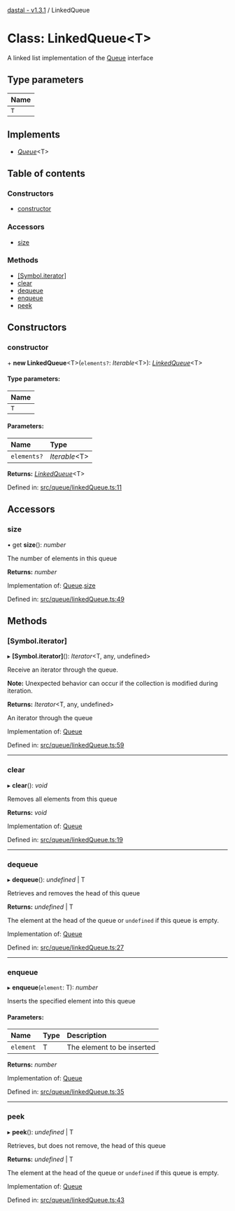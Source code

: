 [dastal - v1.3.1](../README.md) / LinkedQueue

# Class: LinkedQueue<T\>

A linked list implementation of the [Queue](../interfaces/queue.md) interface

## Type parameters

| Name |
| :------ |
| `T` |

## Implements

* [*Queue*](../interfaces/queue.md)<T\>

## Table of contents

### Constructors

- [constructor](linkedqueue.md#constructor)

### Accessors

- [size](linkedqueue.md#size)

### Methods

- [[Symbol.iterator]](linkedqueue.md#[symbol.iterator])
- [clear](linkedqueue.md#clear)
- [dequeue](linkedqueue.md#dequeue)
- [enqueue](linkedqueue.md#enqueue)
- [peek](linkedqueue.md#peek)

## Constructors

### constructor

\+ **new LinkedQueue**<T\>(`elements?`: *Iterable*<T\>): [*LinkedQueue*](linkedqueue.md)<T\>

#### Type parameters:

| Name |
| :------ |
| `T` |

#### Parameters:

| Name | Type |
| :------ | :------ |
| `elements?` | *Iterable*<T\> |

**Returns:** [*LinkedQueue*](linkedqueue.md)<T\>

Defined in: [src/queue/linkedQueue.ts:11](https://github.com/havelessbemore/dastal/blob/0f470df/src/queue/linkedQueue.ts#L11)

## Accessors

### size

• get **size**(): *number*

The number of elements in this queue

**Returns:** *number*

Implementation of: [Queue](../interfaces/queue.md).[size](../interfaces/queue.md#size)

Defined in: [src/queue/linkedQueue.ts:49](https://github.com/havelessbemore/dastal/blob/0f470df/src/queue/linkedQueue.ts#L49)

## Methods

### [Symbol.iterator]

▸ **[Symbol.iterator]**(): *Iterator*<T, any, undefined\>

Receive an iterator through the queue.

**Note:** Unexpected behavior can occur if the collection is modified during iteration.

**Returns:** *Iterator*<T, any, undefined\>

An iterator through the queue

Implementation of: [Queue](../interfaces/queue.md)

Defined in: [src/queue/linkedQueue.ts:59](https://github.com/havelessbemore/dastal/blob/0f470df/src/queue/linkedQueue.ts#L59)

___

### clear

▸ **clear**(): *void*

Removes all elements from this queue

**Returns:** *void*

Implementation of: [Queue](../interfaces/queue.md)

Defined in: [src/queue/linkedQueue.ts:19](https://github.com/havelessbemore/dastal/blob/0f470df/src/queue/linkedQueue.ts#L19)

___

### dequeue

▸ **dequeue**(): *undefined* \| T

Retrieves and removes the head of this queue

**Returns:** *undefined* \| T

The element at the head of the queue or `undefined` if this queue is empty.

Implementation of: [Queue](../interfaces/queue.md)

Defined in: [src/queue/linkedQueue.ts:27](https://github.com/havelessbemore/dastal/blob/0f470df/src/queue/linkedQueue.ts#L27)

___

### enqueue

▸ **enqueue**(`element`: T): *number*

Inserts the specified element into this queue

#### Parameters:

| Name | Type | Description |
| :------ | :------ | :------ |
| `element` | T | The element to be inserted |

**Returns:** *number*

Implementation of: [Queue](../interfaces/queue.md)

Defined in: [src/queue/linkedQueue.ts:35](https://github.com/havelessbemore/dastal/blob/0f470df/src/queue/linkedQueue.ts#L35)

___

### peek

▸ **peek**(): *undefined* \| T

Retrieves, but does not remove, the head of this queue

**Returns:** *undefined* \| T

The element at the head of the queue or `undefined` if this queue is empty.

Implementation of: [Queue](../interfaces/queue.md)

Defined in: [src/queue/linkedQueue.ts:43](https://github.com/havelessbemore/dastal/blob/0f470df/src/queue/linkedQueue.ts#L43)
